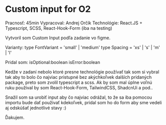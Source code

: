 # Custom input for O2

Pracnosť: 45min
Vypracoval: Andrej Orčík
Technológie: React.JS + Typescript, SCSS, React-Hook-Form (iba na testing)


Vytvoril som Custom Input podľa zadanie vo figme.

Varianty:
type FontVariant = 'small' | 'medium'
type Spacing = 'xs' | 's' | 'm' | 'l'

Pridal som:
isOptional:boolean
isError:boolean

Kedže v zadaní nebolo ktoré presne technológie používať tak som si vybral tak aby to bolo čo najviac pristupné bez akýchkoľvek dalších pridaných package, preto som zvolil typescript a scss.
Ak by som mal úplne voľnú ruku použival by som React-Hook-Form,  TailwindCSS, ShadcnUi a pod..

Snažil som sa urobiť input aby čo najviac odrážal, to že sa iba pomocou importu bude dať použivať kdekoľvek, pridal som ho do form aby sme vedeli aj odskúšať jednotlivé stavy :) 

Ďakujem.

